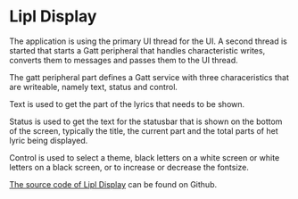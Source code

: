 # Lipl Display

The application is using the primary UI thread for the UI. A second thread is started that starts a Gatt peripheral that handles characteristic writes, converts them to messages and passes them to the UI thread.

The gatt peripheral part defines a Gatt service with three characeristics that are writeable, namely text, status and control.

Text is used to get the part of the lyrics that needs to be shown.

Status is used to get the text for the statusbar that is shown on the bottom of the screen, typically the title, the current part and the total parts of het lyric being displayed.

Control is used to select a theme, black letters on a white screen or white letters on a black screen, or to increase or decrease the fontsize.

[The source code of Lipl Display](https://www.github.com/paulusminus/lipl-display-flutter) can be found on Github.
